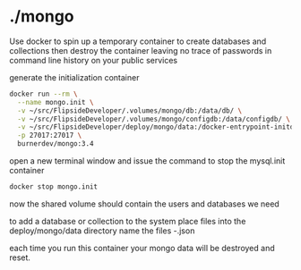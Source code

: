 # ./mongo

Use docker to spin up a temporary container to create databases and collections
then destroy the container leaving no trace of passwords in command line history
on your public services

generate the initialization container

```sh
docker run --rm \
  --name mongo.init \
  -v ~/src/FlipsideDeveloper/.volumes/mongo/db:/data/db/ \
  -v ~/src/FlipsideDeveloper/.volumes/mongo/configdb:/data/configdb/ \
  -v ~/src/FlipsideDeveloper/deploy/mongo/data:/docker-entrypoint-initdb.d \
  -p 27017:27017 \
  burnerdev/mongo:3.4
```

open a new terminal window and issue the command to stop the mysql.init container

```sh
docker stop mongo.init
```

now the shared volume should contain the users and databases we need

to add a database or collection to the system place files into the deploy/mongo/data directory
name the files <database>-<collection>.json

each time you run this container your mongo data will be destroyed and reset.
